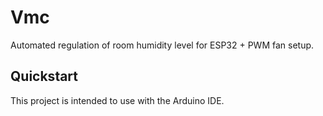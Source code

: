 # Vmc

Automated regulation of room humidity level for ESP32 + PWM fan setup.

## Quickstart

This project is intended to use with the Arduino IDE.

